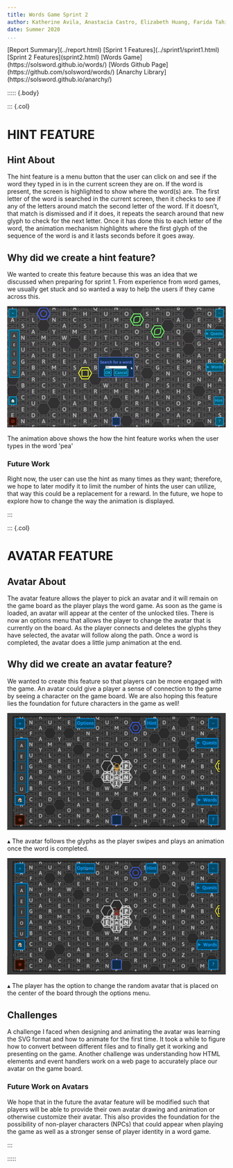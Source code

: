 ```yaml
---
title: Words Game Sprint 2
author: Katherine Avila, Anastacia Castro, Elizabeth Huang, Farida Tahiry, and Peter Mawhorter
date: Summer 2020
...
```


<nav>
[Report Summary](../report.html)
[Sprint 1 Features](../sprint1/sprint1.html)
[Sprint 2 Features](sprint2.html)
[Words Game](https://solsword.github.io/words/)
[Words Github Page](https://github.com/solsword/words/)
[Anarchy Library](https://solsword.github.io/anarchy/)
</nav>

::::: {.body}

::: {.col}

# HINT FEATURE

## Hint About

The hint feature is a menu button that the user can click on and see if the word they typed in is in the current screen they are on. If the word is present, the screen is highlighted to show where the word(s) are. The first letter of the word is searched in the current screen, then it checks to see if any of the letters around match the second letter of the word. If it doesn’t, that match is dismissed and if it does, it repeats the search around that new glyph to check for the next letter. Once it has done this to each letter of the word, the animation mechanism highlights where the first glyph of the sequence of the word is and it lasts seconds before it goes away.

## Why did we create a hint feature?
We wanted to create this feature because this was an idea that we discussed when preparing for sprint 1. From experience from word games, we usually get stuck and so wanted a way to help the users if they came across this.

![Hint GIF](hint.gif)

The animation above shows the how the hint feature works when the user types in the word 'pea'

### Future Work

Right now, the user can use the hint as many times as they want; therefore, we hope to later modify it to limit the number of hints the user can utilize, that way this could be a replacement for a reward. In the future, we hope to explore how to change the way the animation is displayed.

:::

::: {.col}

# AVATAR FEATURE

## Avatar About

The avatar feature allows the player to pick an avatar and it will remain on the game board as the player plays the word game. As soon as the game is loaded, an avatar will appear at the center of the unlocked tiles. There is now an options menu that allows the player to change the avatar that is currently on the board. As the player connects and deletes the glyphs they have selected, the avatar will follow along the path. Once a word is completed, the avatar does a little jump animation at the end.

## Why did we create an avatar feature?

We wanted to create this feature so that players can be more engaged with the game. An avatar could give a player a sense of connection to the game by seeing a character on the game board. We are also hoping this feature lies the foundation for future characters in the game as well!

![Avatar On the Board](avatar_feature.gif)

▴ The avatar follows the glyphs as the player swipes and plays an animation once the word is completed.

![Options Menu](av_menu.gif)

▴ The player has the option to change the random avatar that is placed on the center of the board through the options menu.

## Challenges

A challenge I faced when designing and animating the avatar was learning the SVG format and how to animate for the first time. It took a while to figure how to convert between different files and to finally get it working and presenting on the game. Another challenge was understanding how HTML elements and event handlers work on a web page to accurately place our avatar on the game board.

### Future Work on Avatars

We hope that in the future the avatar feature will be modified such that players will be able to provide their own avatar drawing and animation or otherwise customize their avatar. This also provides the foundation for the possibility of non-player characters (NPCs) that could appear when playing the game as well as a stronger sense of player identity in a word game.

:::

:::::
